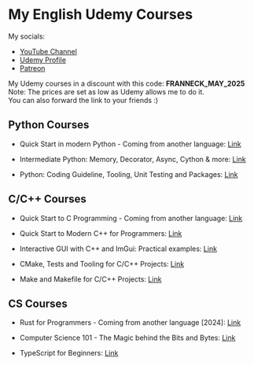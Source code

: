 # My English Udemy Courses

My socials:

- [YouTube Channel](https://www.youtube.com/@franneckcs3798)
- [Udemy Profile](https://www.udemy.com/user/jan-schaffranek/)
- [Patreon](https://patreon.com/user?u=11874131)

My Udemy courses in a discount with this code: **FRANNECK_MAY_2025**  
Note: The prices are set as low as Udemy allows me to do it.  
You can also forward the link to your friends :)

## Python Courses

- Quick Start in modern Python - Coming from another language:
[Link](https://www.udemy.com/course/quick-start-in-modern-python-coming-from-another-language/?couponCode=FRANNECK_MAY_2025)

- Intermediate Python: Memory, Decorator, Async, Cython & more:
[Link](https://www.udemy.com/course/intermediate-python-memory-decorator-async-cython-more/?couponCode=FRANNECK_MAY_2025)

- Python: Coding Guideline, Tooling, Unit Testing and Packages:
[Link](https://www.udemy.com/course/python-coding-guidelines-tooling-testing-and-packaging/?couponCode=FRANNECK_MAY_2025)

## C/C++ Courses

- Quick Start to C Programming - Coming from another language:
[Link](https://www.udemy.com/course/quick-start-to-c-programming-coming-from-another-language/?couponCode=FRANNECK_MAY_2025)

- Quick Start to Modern C++ for Programmers:
[Link](https://www.udemy.com/course/quick-start-to-modern-c-for-programmers/?couponCode=FRANNECK_MAY_2025)

- Interactive GUI with C++ and ImGui: Practical examples:
[Link](https://www.udemy.com/course/interactive-gui-with-c-and-imgui-practical-examples/?couponCode=FRANNECK_MAY_2025)

- CMake, Tests and Tooling for C/C++ Projects:
[Link](https://www.udemy.com/course/cmake-tests-and-tooling-for-cc-projects/?couponCode=FRANNECK_MAY_2025)

- Make and Makefile for C/C++ Projects:
[Link](https://www.udemy.com/course/make-and-makefile-for-cc-projects-2022-edition/?couponCode=FRANNECK_MAY_2025)

## CS Courses

- Rust for Programmers - Coming from another language \[2024\]:
[Link](https://www.udemy.com/course/rust-for-programmers-coming-from-another-language-2024/?couponCode=FRANNECK_MAY_2025)

- Computer Science 101 - The Magic behind the Bits and Bytes:
[Link](https://www.udemy.com/course/computer-science-101-the-magic-behind-the-bits-and-bytes/?couponCode=FRANNECK_MAY_2025)

- TypeScript for Beginners:
[Link](https://www.udemy.com/course/typescript-for-beginners-u/?couponCode=FRANNECK_MAY_2025)
